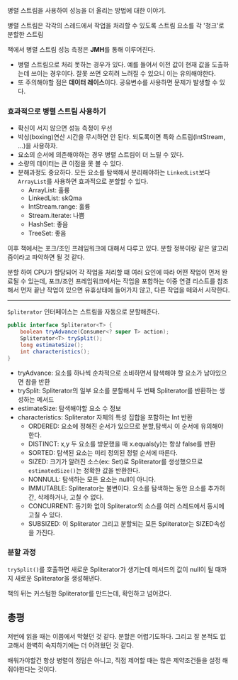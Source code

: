 병렬 스트림을 사용하여 성능을 더 올리는 방법에 대한 이야기.

병렬 스트림은 각각의 스레드에서 작업을 처리할 수 있도록 스트림 요소를 각 '청크'로 분할한 스트림

책에서 병렬 스트림 성능 측정은 **JMH**를 통해 이루어진다.

- 병렬 스트림으로 처리 못하는 경우가 있다. 예를 들어서 이전 값이 현재 값을 도출하는데 쓰이는 경우이다. 잘못 쓰면 오히려 느려질 수 있으니 이는 유의해야한다.
- 또 주의해야할 점은 **데이터 레이스**이다. 공유변수를 사용하면 문제가 발생할 수 있다.

### 효과적으로 병렬 스트림 사용하기

- 확신이 서지 않으면 성능 측정이 우선
- 박싱(boxing)연산 시간을 무시하면 안 된다. 되도록이면 특화 스트림(IntStream, ...)을 사용하자.
- 요소의 순서에 의존해야하는 경우 병렬 스트림이 더 느릴 수 있다.
- 소량의 데이터는 큰 이점을 못 볼 수 있다.
- 분해과정도 중요하다. 모든 요소를 탐색해서 분리해야하는 `LinkedList`보다 `ArrayList`를 사용하면 효과적으로 분할할 수 있다.
    - ArrayList: 훌륭
    - LinkedList: skQma
    - IntStream.range: 훌륭
    - Stream.iterate: 나쁨
    - HashSet: 좋음
    - TreeSet: 좋음

이후 책에서는 포크/조인 프레임워크에 대해서 다루고 있다. 분할 정복이랑 같은 알고리즘이라고 파악하면 될 것 같다.

분할 하여 CPU가 할당되어 각 작업을 처리할 떄 여러 요인에 따라 어떤 작업이 먼저 완료될 수 있는데, 포크/조인 프레임워크에서는 작업을 포함하는 이중 연결 리스트를 참조해서 먼저 끝난 작업이 있으면 유휴상태에 들어가지 않고, 다른 작업을 떼와서 시작한다.

-----

`Spliterator` 인터페이스는 스트림을 자동으로 분할해준다.

```java
public interface Spliterator<T> {
    boolean tryAdvance(Consumer<? super T> action);
    Spliterator<T> trySplit();
    long estimateSize();
    int characteristics();
}
```

- tryAdvance: 요소를 하나씩 순차적으로 소비하면서 탐색해야 할 요소가 남아있으면 참을 반환
- trySplit: Spliterator의 일부 요소를 분할해서 두 번째 Spliterator를 반환하는 생성하는 메서드
- estimateSize: 탐색해야할 요소 수 정보
- characteristics: Spliterator 자체의 특성 집합을 포함하는 Int 반환
    - ORDERED: 요소에 정해진 순서가 있으므로 분할,탐색시 이 순서에 유의해야 한다.
    - DISTINCT: x,y 두 요소를 방문했을 때 x.equals(y)는 항상 false를 반환
    - SORTED: 탐색된 요소는 미리 정의된 정렬 순서에 따른다.
    - SIZED: 크기가 알려진 소스(ex: Set)로 Spliterator를 생성했으므로 `estimatedSize()`는 정확한 값을 반환한다.
    - NONNULL: 탐색하는 모든 요소는 null이 아니다.
    - IMMUTABLE: Spliterator는 불변이다. 요소를 탐색하는 동안 요소를 추가허간, 삭제하거나, 고칠 수 없다.
    - CONCURRENT: 동기화 없이 Spliterator의 소스를 여러 스레드에서 동시에 고칠 수 있다.
    - SUBSIZED: 이 Spliterator 그리고 분할되는 모든 Spliterator는 SIZED속성을 가진다.


### 분할 과정

`trySplit()`를 호출하면 새로운 Spliterator가 생기는데 메서드의 값이 null이 될 때까지 새로운 Spliterator을 생성해낸다. 

책의 뒤는 커스텀한 Spliterator를 만드는데, 확인하고 넘어갔다.

## 총평

저번에 읽을 때는 이쯤에서 막혔던 것 같다. 분할은 어렵기도하다. 그리고 잘 본적도 없고해서 완벽히 숙지하기에는 더 어려웠던 것 같다.

배워가야할건 항상 병렬이 정답은 아니고, 직접 제어할 때는 많은 제약조건들을 설정 해줘야한다는 것이다.


